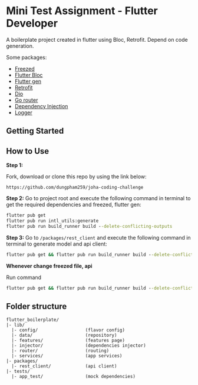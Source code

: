 
# Mini Test Assignment - Flutter Developer

A boilerplate project created in flutter using Bloc, Retrofit. Depend on code generation.

Some packages: 
  - [Freezed](https://pub.dev/packages/freezed)
  - [Flutter Bloc](https://pub.dev/packages/flutter_bloc)
  - [Flutter gen](https://pub.dev/packages/flutter_gen)
  - [Retrofit](https://pub.dev/packages/retrofit)
  - [Dio](https://pub.dev/packages/retrofit)
  - [Go router](https://pub.dev/packages/go_router)
  - [Dependency Injection](https://github.com/fluttercommunity/get_it)
  - [Logger](https://pub.dev/packages/logger)


## Getting Started


## How to Use 
**Step 1:**

Fork, download or clone this repo by using the link below:

```
https://github.com/dungpham259/joha-coding-challenge
```

**Step 2:**
Go to project root and execute the following command in terminal to get the required dependencies and freezed, flutter gen: 

```cmd
flutter pub get
flutter pub run intl_utils:generate
flutter pub run build_runner build --delete-conflicting-outputs
```

**Step 3:**
Go to `/packages/rest_client` and execute the following command in terminal to generate model and api client: 

```cmd
flutter pub get && flutter pub run build_runner build --delete-conflicting-outputs
```

**Whenever change freezed file, api**

Run command
```cmd
flutter pub get && flutter pub run build_runner build --delete-conflicting-outputs
```

## Folder structure
```
flutter_boilerplate/
|- lib/
  |- config/                  (flavor config)
  |- data/                    (repository)
  |- features/                (features page)
  |- injector/                (dependencies injector)
  |- router/                  (routing)
  |- services/                (app services)
|- packages/
  |- rest_client/             (api client)
|- tests/
  |- app_test/                (mock dependencies)

```
